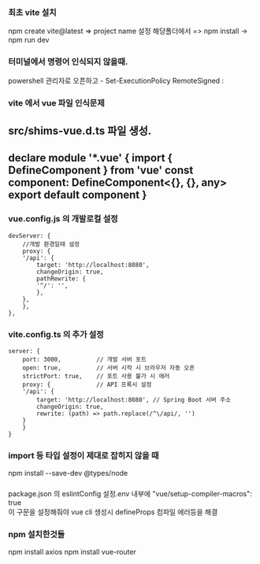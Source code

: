 ### 최초 vite 설치
npm create vite@latest => project name 설정
해당폴더에서 => npm install -> npm run dev

### 터미널에서 명령어 인식되지 않을때.
powershell 관리자로 오픈하고 
    - Set-ExecutionPolicy RemoteSigned : 

### vite 에서 vue 파일 인식문제
src/shims-vue.d.ts 파일 생성.
----------------------------------------
declare module '*.vue' {
  import { DefineComponent } from 'vue'
  const component: DefineComponent<{}, {}, any>
  export default component
}
----------------------------------------

###  vue.config.js 의 개발로컬 설정
    devServer: {
        //개발 환경일때 설정
        proxy: {
        '/api': {
            target: 'http://localhost:8080',
            changeOrigin: true,
            pathRewrite: {
            '^/': '',
            },
        },
        },
    },
### vite.config.ts 의 추가 설정
    server: {
        port: 3000,          // 개발 서버 포트
        open: true,          // 서버 시작 시 브라우저 자동 오픈
        strictPort: true,    // 포트 사용 불가 시 에러
        proxy: {             // API 프록시 설정
        '/api': {
            target: 'http://localhost:8080', // Spring Boot 서버 주소
            changeOrigin: true,
            rewrite: (path) => path.replace(/^\/api/, '')
        }
        }
    }

### import 등 타입 설정이 제대로 잡히지 않을 때
npm install --save-dev @types/node    

###     
package.json 의 eslintConfig 설정.env 내부에
    "vue/setup-compiler-macros": true    
    이 구문을 설정해줘야 vue cli 생성시 defineProps 컴파일 에러등을 해결



### npm 설치한것들
npm install axios
npm install vue-router

